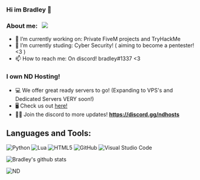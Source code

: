 ### Hi im Bradley 👋


### **About me:** &nbsp; ![](https://komarev.com/ghpvc/?username=bradley1337&label=Views&color=blue&style=plastic)

- 🔭 I’m currently working on: Private FiveM projects and TryHackMe
- 🌱 I’m currently studing: Cyber Security! ( aiming to become a pentester! <3 )
- 📫 How to reach me: On discord! bradley#1337 <3 


### **I own ND Hosting!**

- 💻 We offer great ready servers to go! (Expanding to VPS's and Dedicated Servers VERY soon!)
- 🖥️ Check us out [here!](https://client.ndhosts.com)
- 👨‍💻 Join the discord to more updates! **https://discord.gg/ndhosts**

## **Languages and Tools:**

![Python](https://img.shields.io/badge/python-%2314354C.svg?style=for-the-badge&logo=python&logoColor=white)
![Lua](https://img.shields.io/badge/lua-%232C2D72.svg?style=for-the-badge&logo=lua&logoColor=white)
![HTML5](https://img.shields.io/badge/html5-%23E34F26.svg?style=for-the-badge&logo=html5&logoColor=white)
![GitHub](https://img.shields.io/badge/github-%23121011.svg?style=for-the-badge&logo=github&logoColor=white)
![Visual Studio Code](https://img.shields.io/badge/VisualStudioCode-0078d7.svg?style=for-the-badge&logo=visual-studio-code&logoColor=white)

![Bradley's github stats](https://github-readme-stats.vercel.app/api?username=bradley1337&show_icons=true&theme=radical)

![ND](https://cdn.discordapp.com/attachments/854066603330109482/855295391670075402/demon.png)
